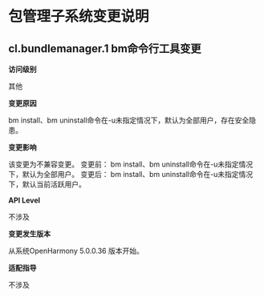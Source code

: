 # 包管理子系统变更说明

## cl.bundlemanager.1 bm命令行工具变更

**访问级别**

其他

**变更原因**

bm install、bm uninstall命令在-u未指定情况下，默认为全部用户，存在安全隐患。

**变更影响**

该变更为不兼容变更。
变更前：
bm install、bm uninstall命令在-u未指定情况下，默认为全部用户。
变更后：
bm install、bm uninstall命令在-u未指定情况下，默认当前活跃用户。

**API Level**

不涉及

**变更发生版本**

从系统OpenHarmony 5.0.0.36 版本开始。

**适配指导**

不涉及